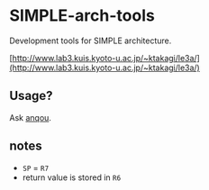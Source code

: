 # SIMPLE-arch-tools

Development tools for SIMPLE architecture.

[http://www.lab3.kuis.kyoto-u.ac.jp/~ktakagi/le3a/](http://www.lab3.kuis.kyoto-u.ac.jp/~ktakagi/le3a/)

## Usage?

Ask [anqou](https://twitter.com/ushitora_anqou).

## notes

- `SP` = `R7`
- return value is stored in `R6`
